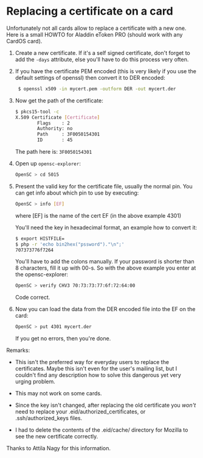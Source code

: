 # Replacing a certificate on a card

Unfortunately not all cards allow to replace a certificate with a new one.
Here is a small HOWTO for Aladdin eToken PRO (should work with any CardOS card).

1. Create a new certificate. If it's a self signed certificate, don't forget to add the `-days` attribute, else you'll have to do this process very often.

2. If you have the certificate PEM encoded (this is very likely if you use the default settings of openssl) then convert it to DER encoded:

    ```bash
     $ openssl x509 -in mycert.pem -outform DER -out mycert.der
    ```

3. Now get the path of the certificate:

    ```bash
    $ pkcs15-tool -c
    X.509 Certificate [Certificate]
            Flags    : 2
            Authority: no
            Path     : 3F0050154301
            ID       : 45
    ```

    The path here is: `3F0050154301`

4. Open up `opensc-explorer`:

    ```bash
    OpenSC > cd 5015
    ```

5. Present the valid key for the certificate file, usually the normal pin. You can get info about which pin to use by executing:

    ```bash
    OpenSC > info [EF]
    ```

    where [EF] is the name of the cert EF (in the above example 4301)

    You'll need the key in hexadecimal format, an example how to convert it:

    ```bash
    $ export HISTFILE=
    $ php -r 'echo bin2hex("pssword")."\n";'
    707373776f7264
    ```

    You'll have to add the colons manually. If your password is shorter than 8 characters, fill it up with 00-s. So with the above example you enter at the opensc-explorer:

    ```bash
    OpenSC > verify CHV3 70:73:73:77:6f:72:64:00
    ```

    Code correct.

6. Now you can load the data from the DER encoded file into the EF on the card:

    ```bash
    OpenSC > put 4301 mycert.der
    ```

    If you get no errors, then you're done.

Remarks:

* This isn't the preferred way for everyday users to replace the certificates. Maybe this isn't even for the user's mailing list, but I couldn't find any description how to solve this dangerous yet very urging problem.
* This may not work on some cards.
* Since the key isn't changed, after replacing the old certificate you
_won't_ need to replace your .eid/authorized_certificates, or .ssh/authorized_keys files.

* I had to delete the contents of the .eid/cache/ directory for Mozilla to see the new certificate correctly.

Thanks to  Attila Nagy for this information.
